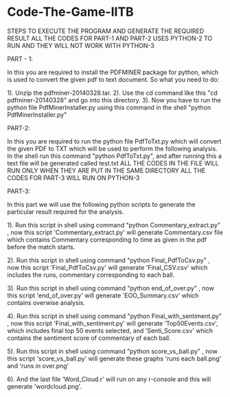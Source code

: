# Code-The-Game-IITB

STEPS TO EXECUTE THE PROGRAM AND GENERATE THE REQUIRED RESULT
ALL THE CODES FOR PART-1 AND PART-2 USES PYTHON-2 TO RUN AND THEY WILL NOT WORK WITH PYTHON-3

PART - 1:

In this you are required to install the PDFMINER package for python, which is used to convert the given pdf to text document. So what you need to do:

1). Unzip the pdfminer-20140328.tar. 2). Use the cd command like this "cd pdfminer-20140328" and go into this directory. 3). Now you have to run the python file PdfMinerInstaller.py using this command in the shell "python PdfMinerInstaller.py"

PART-2:

In this you are required to run the python file PdfToTxt.py which will convert the given PDF to TXT which will be used to perform the following analysis. In the shell run this command "python PdfToTxt.py", and after running this a text file will be generated called test.txt
ALL THE CODES IN THE FILE WILL RUN ONLY WHEN THEY ARE PUT IN THE SAME DIRECTORY
ALL THE CODES FOR PART-3 WILL RUN ON PYTHON-3

PART-3:

In this part we will use the following python scripts to generate the particular result required for the analysis.

1). Run this script in shell using command "python Commentary_extract.py" , now this script 'Commentary_extract.py' will generate Commentary.csv file which contains Commentary corresponding to time as given in the pdf before the match starts.

2). Run this script in shell using command "python Final_PdfToCsv.py" , now this script 'Final_PdfToCsv.py' will generate 'Final_CSV.csv' which includes the runs, commentary corresponding to each ball.

3). Run this script in shell using command "python end_of_over.py" , now this script 'end_of_over.py' will generate 'EOO_Summary.csv' which contains overwise analysis.

4). Run this script in shell using command "python Final_with_sentiment.py" , now this script 'Final_with_sentiment.py' will generate 'Top50Events.csv', which includes final top 50 events selected, and 'Senti_Score.csv' which contains the sentiment score of commentary of each ball.

5). Run this script in shell using command "python score_vs_ball.py" , now this script 'score_vs_ball.py' will generate these graphs 'runs each ball.png' and 'runs in over.png'

6). And the last file 'Word_Cloud.r' will run on any r-console and this will generate 'wordcloud.png'.
